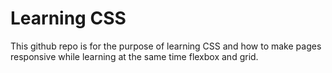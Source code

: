 # Learning CSS

This github repo is for the purpose of learning CSS and how to make pages responsive while learning at the same time flexbox and grid.
